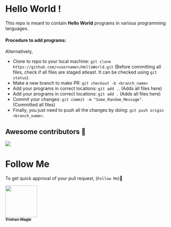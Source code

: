 # Hello World !

This repo is meant to contain <b>Hello World</b> programs in various programming languages.

#### Procedure to add programs:

Alternatively,
- Clone to repo to your local machine: `git clone https://github.com/<username>/HelloWorld.git`
(Before committing all files, check if all files are staged atleast. It can be checked using `git status`).
- Make a new branch to make PR: `git checkout -b <branch_name>`
- Add your programs in correct locations: `git add .`. (Adds all files here)
- Add your programs in correct locations: `git add .` (Adds all files here)
- Commit your changes: `git commit -m "Some_Random_Message"`. (Committed all files)
- Finally, you just need to push all the changes by doing: `git push origin <branch_name>`. 

## Awesome contributors :star_struck:
<a href="https://github.com/trishan9/HelloWorld/graphs/contributors">
  <img src="https://contributors-img.web.app/image?repo=trishan9/HelloWorld" />
</a>


# Follow Me
To get quick approval of your pull request, (`Follow Me`)🚀
<tr>
  <td align="center">
    <a href="https://github.com/trishan9">
      <kbd>
      <img src="https://avatars.githubusercontent.com/u/114591777?v=4" width="100px;" alt=""/>
      </kbd>
      <br />
      <sub>
        <b>Trishan Wagle</b>
      </sub>
    </a>
    <br />
  </td>
</tr>
